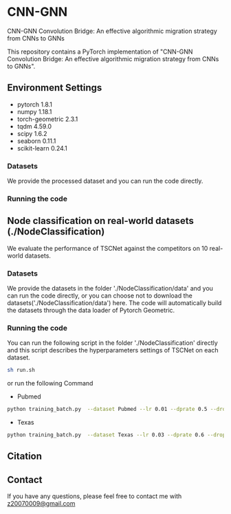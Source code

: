 # CNN-GNN
CNN-GNN Convolution Bridge: An effective algorithmic migration strategy from CNNs to GNNs

This repository contains a PyTorch implementation of "CNN-GNN Convolution Bridge: An effective algorithmic migration strategy from CNNs to GNNs".

## Environment Settings    
- pytorch 1.8.1
- numpy 1.18.1
- torch-geometric 2.3.1 
- tqdm 4.59.0
- scipy 1.6.2
- seaborn 0.11.1
- scikit-learn 0.24.1


### Datasets
We provide the processed dataset and you can run the code directly.

### Running the code

## Node classification on real-world datasets (./NodeClassification)
We evaluate the performance of TSCNet against the competitors on 10 real-world datasets.

### Datasets
We provide the datasets in the folder './NodeClassification/data' and you can run the code directly, or you can choose not to download the datasets('./NodeClassification/data') here. The code will automatically build the datasets through the data loader of Pytorch Geometric.

### Running the code

You can run the following script in the folder './NodeClassification' directly and this script describes the hyperparameters settings of TSCNet on each dataset.
```sh
sh run.sh
```
or run the following Command 
+ Pubmed
```sh
python training_batch.py  --dataset Pubmed --lr 0.01 --dprate 0.5 --dropout 0.0  --train_rate 0.6 --val_rate 0.2 --early_stopping 200
```
+ Texas
```sh
python training_batch.py  --dataset Texas --lr 0.03 --dprate 0.6 --dropout 0.9  --train_rate 0.6 --val_rate 0.2 --early_stopping 100
```

## Citation


## Contact

If you have any questions, please feel free to contact me with z20070009@gmail.com

